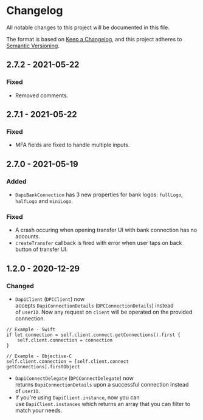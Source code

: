 # Changelog

All notable changes to this project will be documented in this file.

The format is based on [Keep a Changelog](https://keepachangelog.com/en/1.0.0/), and this project adheres to
[Semantic Versioning](https://semver.org/spec/v2.0.0.html).

## 2.7.2 - 2021-05-22

### Fixed

- Removed comments.

## 2.7.1 - 2021-05-22

### Fixed

- MFA fields are fixed to handle multiple inputs.

## 2.7.0 - 2021-05-19

### Added

- `DapiBankConnection` has 3 new properties for bank logos: `fullLogo`, `halfLogo` and `miniLogo`.

### Fixed

- A crash occuring when opening transfer UI with bank connection has no accounts.
- `createTransfer` callback is fired with error when user taps on back button of transfer UI.

## 1.2.0 - 2020-12-29

### Changed

- `DapiClient` (`DPCClient`) now accepts `DapiConnectionDetails` (`DPCConnectionDetails`) instead of `userID`.
Now any request on `client` will be operated on the provided connection.

```
// Example - Swift
if let connection = self.client.connect.getConnections().first {
    self.client.connection = connection
}
```

```
// Example - Objective-C
self.client.connection = [self.client.connect getConnections].firstObject
```

- `DapiConnectDelegate` (`DPCConnectDelegate`) now returns `DapiConnectionDetails` upon a successful connection instead of `userID`.
- If you're using `DapiClient.instance`, now you can use `DapiClient.instances` which returns an array that you can filter to match your needs.


